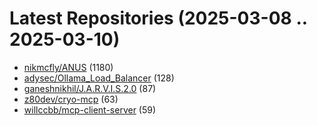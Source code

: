 # Latest Repositories (2025-03-08 .. 2025-03-10)

- [nikmcfly/ANUS](https://github.com/nikmcfly/ANUS) (1180)
- [adysec/Ollama_Load_Balancer](https://github.com/adysec/Ollama_Load_Balancer) (128)
- [ganeshnikhil/J.A.R.V.I.S.2.0](https://github.com/ganeshnikhil/J.A.R.V.I.S.2.0) (87)
- [z80dev/cryo-mcp](https://github.com/z80dev/cryo-mcp) (63)
- [willccbb/mcp-client-server](https://github.com/willccbb/mcp-client-server) (59)
